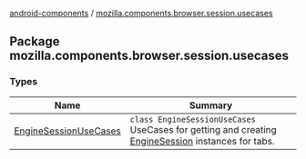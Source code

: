 [android-components](../index.md) / [mozilla.components.browser.session.usecases](./index.md)

## Package mozilla.components.browser.session.usecases

### Types

| Name | Summary |
|---|---|
| [EngineSessionUseCases](-engine-session-use-cases/index.md) | `class EngineSessionUseCases`<br>UseCases for getting and creating [EngineSession](../mozilla.components.concept.engine/-engine-session/index.md) instances for tabs. |
